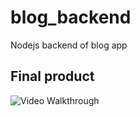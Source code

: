 # blog_backend
Nodejs backend of blog app



## Final product
<img src='https://i.imgur.com/6vAWI1J.gif' title='Video Walkthrough' width='' alt='Video Walkthrough' />
